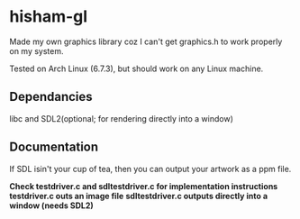 # hisham-gl

Made my own graphics library coz I can't get graphics.h to work properly on my system.

Tested on Arch Linux (6.7.3), but should work on any Linux machine.

## Dependancies

libc and SDL2(optional; for rendering directly into a window)

## Documentation

If SDL isin't your cup of tea, then you can output your artwork as a ppm file.

**Check testdriver.c and sdltestdriver.c for implementation instructions**
**testdriver.c outs an image file**
**sdltestdriver.c outputs directly into a window (needs SDL2)**

<!-- ### - For rendering into a window (SDL needed)

##### void *initialiseWindow(char *WINDOW_NAME, int WINDOW_WIDTH, int WINDOW_HEIGHT)


##### int fillWindow(void \*window, uint32_t color)

##### int putPixelWindow(SDL_Window \*window, int x, int y, \_\_uint32_t color)

##### void waitTillClose(SDL_Window \*window)

### - For rendering into an image file

##### void \*createCanvas(int height, int width)

##### void fillCanvas(**uint32_t \*canvas, size_t height, size_t width, **uint32_t color)

##### int putPixel(**uint32_t \*canvas, int x, int y, size_t WIDTH, size_t HEIGHT, **uint32_t color)

##### void drawx(**uint32_t \*canvas, int x_coordinate, size_t WIDTH, size_t HEIGHT, **uint32_t color)

##### int savePPM(\_\_uint32_t *canvas, size_t width, size_t height, char *filepath) -->
